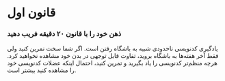 # قانون اول

### ذهن خود را با قانون ۲۰ دقیقه فریب دهید

یادگیری کدنویسی تاحدودی شبیه به باشگاه رفتن است. اگر شما سخت تمرین کنید ولی فقط آخر هفته‌ها به باشگاه بروید، تفاوت قابل توجهی در بدن خود مشاهده نخواهید کرد. هرچه منظم‌تر کدنویسی را یاد بگیرید و تمرین کنید، احتمال اینکه عضلات کدنویسی خود را مشاهده کنید بیشتر است.
